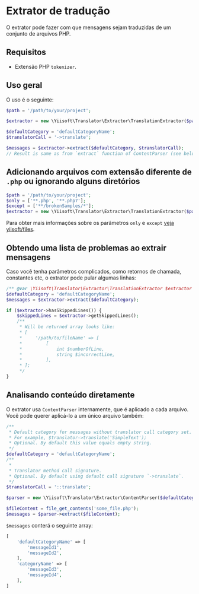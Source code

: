 # Extrator de tradução

O extrator pode fazer com que mensagens sejam traduzidas de um conjunto de arquivos PHP.

## Requisitos

- Extensão PHP `tokenizer`.

## Uso geral

O uso é o seguinte:

```php
$path = '/path/to/your/project';

$extractor = new \Yiisoft\Translator\Extractor\TranslationExtractor($path);

$defaultCategory = 'defaultCategoryName';
$translatorCall = '->translate';

$messages = $extractor->extract($defaultCategory, $translatorCall);
// Result is same as from `extract` function of ContentParser (see below).
```

## Adicionando arquivos com extensão diferente de `.php` ou ignorando alguns diretórios

```php
$path = '/path/to/your/project';
$only = ['**.php', '**.php7'];
$except = ['**/brokenSamples/*'];
$extractor = new \Yiisoft\Translator\Extractor\TranslationExtractor($path, $only, $except);
```

Para obter mais informações sobre os parâmetros `only` e `except` [veja yiisoft/files](https://github.com/yiisoft/files).

## Obtendo uma lista de problemas ao extrair mensagens

Caso você tenha parâmetros complicados, como retornos de chamada, constantes etc, o extrator pode pular algumas linhas:

```php
/** @var \Yiisoft\Translator\Extractor\TranslationExtractor $extractor */
$defaultCategory = 'defaultCategoryName';
$messages = $extractor->extract($defaultCategory);

if ($extractor->hasSkippedLines()) {
    $skippedLines = $extractor->getSkippedLines();
    /**
     * Will be returned array looks like: 
     * [
     *     '/path/to/fileName' => [
     *         [
     *             int $numberOfLine,
     *             string $incorrectLine,
     *         ],
     * ];
     */
}
```

## Analisando conteúdo diretamente

O extrator usa `ContentParser` internamente, que é aplicado a cada arquivo. Você pode querer aplicá-lo a um único arquivo
também:

```php
/**
 * Default category for messages without translator call category set. 
 * For example, $translator->translate('SimpleText');
 * Optional. By default this value equals empty string.
 */
$defaultCategory = 'defaultCategoryName';
/**
 * 
 * Translator method call signature.
 * Optional. By default using default call signature `->translate`.
 */  
$translatorCall = '::translate';

$parser = new \Yiisoft\Translator\Extractor\ContentParser($defaultCategory, $translatorCall);

$fileContent = file_get_contents('some_file.php');
$messages = $parser->extract($fileContent);
```

`$messages` conterá o seguinte array:

```php
[
    'defaultCategoryName' => [
        'messageId1',
        'messageId2',
    ],
    'categoryName' => [
        'messageId3',
        'messageId4',
    ],
]
```

